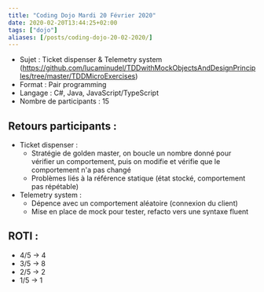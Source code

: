 ```yaml
---
title: "Coding Dojo Mardi 20 Février 2020"
date: 2020-02-20T13:44:25+02:00
tags: ["dojo"]
aliases: [/posts/coding-dojo-20-02-2020/]
---
```

- Sujet : Ticket dispenser & Telemetry system (https://github.com/lucaminudel/TDDwithMockObjectsAndDesignPrinciples/tree/master/TDDMicroExercises)
- Format : Pair programming
- Langage : C#, Java, JavaScript/TypeScript
- Nombre de participants : 15

## Retours participants :

- Ticket dispenser :
  - Stratégie de golden master, on boucle un nombre donné pour vérifier un comportement, puis on modifie et vérifie que le comportement n'a pas changé
  - Problèmes liés à la référence statique (état stocké, comportement pas répétable)
- Telemetry system :
  - Dépence avec un comportement aléatoire (connexion du client)
  - Mise en place de mock pour tester, refacto vers une syntaxe fluent

## ROTI :
- 4/5 -> 4
- 3/5 -> 8
- 2/5 -> 2
- 1/5 -> 1

